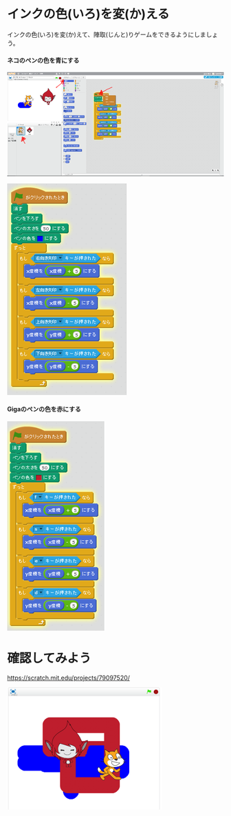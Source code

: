 # インクの色(いろ)を変(か)える

インクの色(いろ)を変(か)えて、陣取(じんと)りゲームをできるようにしましょう。

#### ネコのペンの色を青にする

![](match_005b.png)

![](match3_001a.png)


#### Gigaのペンの色を赤にする


![](match3_002a.png)

# 確認してみよう

https://scratch.mit.edu/projects/79097520/

![](match3_003a.png)
